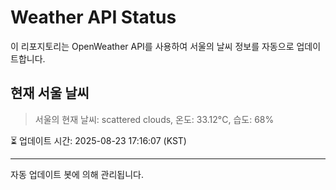 
# Weather API Status

이 리포지토리는 OpenWeather API를 사용하여 서울의 날씨 정보를 자동으로 업데이트합니다.

## 현재 서울 날씨
> 서울의 현재 날씨: scattered clouds, 온도: 33.12°C, 습도: 68%

⏳ 업데이트 시간: 2025-08-23 17:16:07 (KST)

---
자동 업데이트 봇에 의해 관리됩니다.
